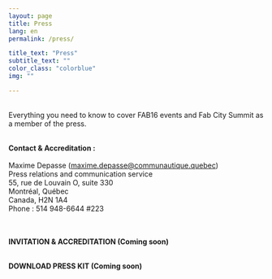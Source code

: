```yaml
---
layout: page
title: Press
lang: en
permalink: /press/

title_text: "Press"
subtitle_text: ""
color_class: "colorblue"
img: ""

---
```


<p class="{{ color_class }}">
<br>
Everything you need to know to cover FAB16 events and Fab City Summit as a member of the press.
<br><br>
</p>


<p class="{{ color_class }}">
	<strong>Contact & Accreditation :</strong>
	<br><br>
	Maxime Depasse (<a href='mailto:maxime.depasse@communautique.quebec'>maxime.depasse@communautique.quebec</a>)
	<br>
	Press relations and communication service
	<br>
	55, rue de Louvain O, suite 330
	<br>
	Montréal, Québec
	<br>
	Canada, H2N 1A4
	<br>
	Phone : 514 948-6644 #223
	<br><br><br>
</p>

<p class="{{ color_class }}">
	<strong>INVITATION & ACCREDITATION (Coming soon)</strong>
	<br><br>
</p>

<p class="{{ color_class }}">
	<strong>DOWNLOAD PRESS KIT (Coming soon)</strong>
	<br><br>
</p>